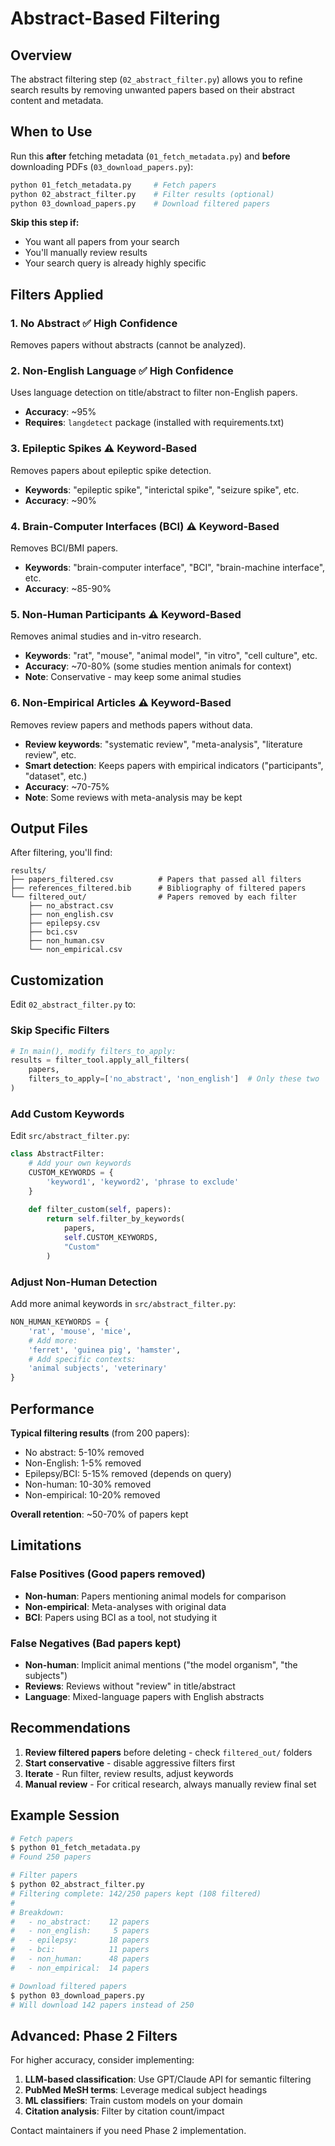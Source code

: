 # Abstract-Based Filtering

## Overview

The abstract filtering step (`02_abstract_filter.py`) allows you to refine search results by removing unwanted papers based on their abstract content and metadata.

## When to Use

Run this **after** fetching metadata (`01_fetch_metadata.py`) and **before** downloading PDFs (`03_download_papers.py`):

```bash
python 01_fetch_metadata.py     # Fetch papers
python 02_abstract_filter.py    # Filter results (optional)
python 03_download_papers.py    # Download filtered papers
```

**Skip this step if:**
- You want all papers from your search
- You'll manually review results
- Your search query is already highly specific

## Filters Applied

### 1. No Abstract ✅ **High Confidence**
Removes papers without abstracts (cannot be analyzed).

### 2. Non-English Language ✅ **High Confidence**
Uses language detection on title/abstract to filter non-English papers.
- **Accuracy**: ~95%
- **Requires**: `langdetect` package (installed with requirements.txt)

### 3. Epileptic Spikes ⚠️ **Keyword-Based**
Removes papers about epileptic spike detection.
- **Keywords**: "epileptic spike", "interictal spike", "seizure spike", etc.
- **Accuracy**: ~90%

### 4. Brain-Computer Interfaces (BCI) ⚠️ **Keyword-Based**
Removes BCI/BMI papers.
- **Keywords**: "brain-computer interface", "BCI", "brain-machine interface", etc.
- **Accuracy**: ~85-90%

### 5. Non-Human Participants ⚠️ **Keyword-Based**
Removes animal studies and in-vitro research.
- **Keywords**: "rat", "mouse", "animal model", "in vitro", "cell culture", etc.
- **Accuracy**: ~70-80% (some studies mention animals for context)
- **Note**: Conservative - may keep some animal studies

### 6. Non-Empirical Articles ⚠️ **Keyword-Based**
Removes review papers and methods papers without data.
- **Review keywords**: "systematic review", "meta-analysis", "literature review", etc.
- **Smart detection**: Keeps papers with empirical indicators ("participants", "dataset", etc.)
- **Accuracy**: ~70-75%
- **Note**: Some reviews with meta-analysis may be kept

## Output Files

After filtering, you'll find:

```
results/
├── papers_filtered.csv          # Papers that passed all filters
├── references_filtered.bib      # Bibliography of filtered papers
└── filtered_out/                # Papers removed by each filter
    ├── no_abstract.csv
    ├── non_english.csv
    ├── epilepsy.csv
    ├── bci.csv
    ├── non_human.csv
    └── non_empirical.csv
```

## Customization

Edit `02_abstract_filter.py` to:

### Skip Specific Filters
```python
# In main(), modify filters_to_apply:
results = filter_tool.apply_all_filters(
    papers,
    filters_to_apply=['no_abstract', 'non_english']  # Only these two
)
```

### Add Custom Keywords
Edit `src/abstract_filter.py`:

```python
class AbstractFilter:
    # Add your own keywords
    CUSTOM_KEYWORDS = {
        'keyword1', 'keyword2', 'phrase to exclude'
    }
    
    def filter_custom(self, papers):
        return self.filter_by_keywords(
            papers, 
            self.CUSTOM_KEYWORDS, 
            "Custom"
        )
```

### Adjust Non-Human Detection
Add more animal keywords in `src/abstract_filter.py`:

```python
NON_HUMAN_KEYWORDS = {
    'rat', 'mouse', 'mice',
    # Add more:
    'ferret', 'guinea pig', 'hamster',
    # Add specific contexts:
    'animal subjects', 'veterinary'
}
```

## Performance

**Typical filtering results** (from 200 papers):
- No abstract: 5-10% removed
- Non-English: 1-5% removed
- Epilepsy/BCI: 5-15% removed (depends on query)
- Non-human: 10-30% removed
- Non-empirical: 10-20% removed

**Overall retention**: ~50-70% of papers kept

## Limitations

### False Positives (Good papers removed)
- **Non-human**: Papers mentioning animal models for comparison
- **Non-empirical**: Meta-analyses with original data
- **BCI**: Papers using BCI as a tool, not studying it

### False Negatives (Bad papers kept)
- **Non-human**: Implicit animal mentions ("the model organism", "the subjects")
- **Reviews**: Reviews without "review" in title/abstract
- **Language**: Mixed-language papers with English abstracts

## Recommendations

1. **Review filtered papers** before deleting - check `filtered_out/` folders
2. **Start conservative** - disable aggressive filters first
3. **Iterate** - Run filter, review results, adjust keywords
4. **Manual review** - For critical research, always manually review final set

## Example Session

```bash
# Fetch papers
$ python 01_fetch_metadata.py
# Found 250 papers

# Filter papers
$ python 02_abstract_filter.py
# Filtering complete: 142/250 papers kept (108 filtered)
# 
# Breakdown:
#   - no_abstract:    12 papers
#   - non_english:     5 papers
#   - epilepsy:       18 papers
#   - bci:            11 papers
#   - non_human:      48 papers
#   - non_empirical:  14 papers

# Download filtered papers
$ python 03_download_papers.py
# Will download 142 papers instead of 250
```

## Advanced: Phase 2 Filters

For higher accuracy, consider implementing:

1. **LLM-based classification**: Use GPT/Claude API for semantic filtering
2. **PubMed MeSH terms**: Leverage medical subject headings
3. **ML classifiers**: Train custom models on your domain
4. **Citation analysis**: Filter by citation count/impact

Contact maintainers if you need Phase 2 implementation.
